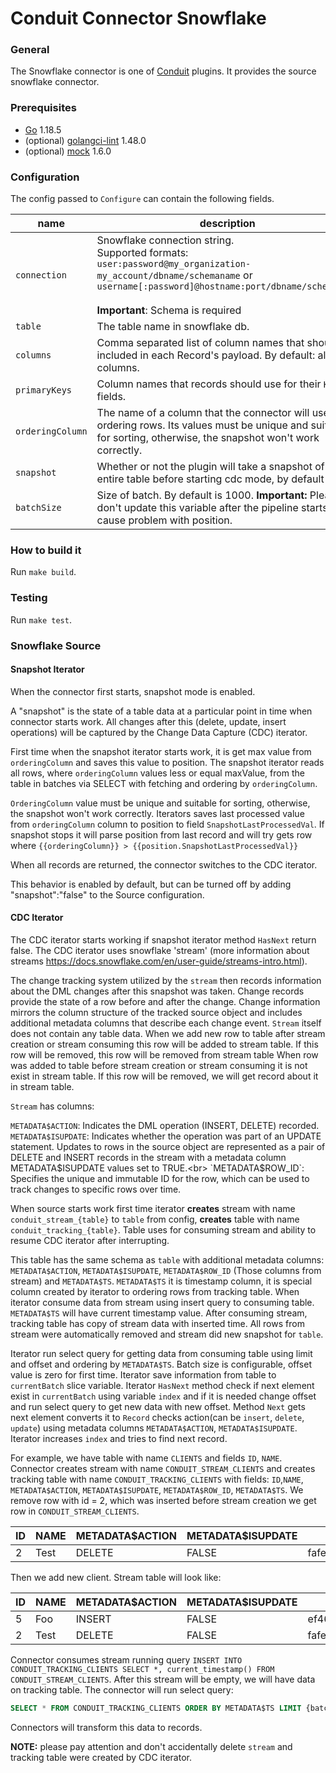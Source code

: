 # Conduit Connector Snowflake

### General

The Snowflake connector is one of [Conduit](https://github.com/ConduitIO/conduit) plugins. It provides the source
snowflake connector.

### Prerequisites

- [Go](https://go.dev/) 1.18.5
- (optional) [golangci-lint](https://github.com/golangci/golangci-lint) 1.48.0
- (optional) [mock](https://github.com/golang/mock) 1.6.0

### Configuration

The config passed to `Configure` can contain the following fields.

| name             | description                                                                                                                                                                                                                                     | required | example                                                |
|------------------|-------------------------------------------------------------------------------------------------------------------------------------------------------------------------------------------------------------------------------------------------|----------|--------------------------------------------------------|
| `connection`     | Snowflake connection string.<br/>Supported formats:<br><code>user:password@my_organization-my_account/dbname/schemaname</code> or <br><code>username[:password]@hostname:port/dbname/schemaname </code><br><b>Important</b>: Schema is required | yes      | "user:password@my_organization-my_account/mydb/schema" |
| `table`          | The table name in snowflake db.                                                                                                                                                                                                                 | yes      | "users"                                                |
| `columns`        | Comma separated list of column names that should be included in each Record's payload. By default: all columns.                                                                                                                                 | no       | "id,name,age"                                          |
| `primaryKeys`    | Column names that records should use for their `Key` fields.                                                                                                                                                                                    | no       | "id,name"                                              |
| `orderingColumn` | The name of a column that the connector will use for ordering rows. Its values must be unique and suitable for sorting, otherwise, the snapshot won't work correctly.                                                                           | no       | "id"                                                   |
| `snapshot`       | Whether or not the plugin will take a snapshot of the entire table before starting cdc mode, by default true.                                                                                                                                   | no       | "false"                                                |
| `batchSize`      | Size of batch. By default is 1000. <b>Important:</b> Please don't update this variable after the pipeline starts, it will cause problem with position.                                                                                          | no       | "1000"                                                 |

### How to build it

Run `make build`.

### Testing

Run `make test`.

### Snowflake Source

#### Snapshot Iterator
When the connector first starts, snapshot mode is enabled.


A "snapshot" is the state of a table data at a particular point in time when connector starts work. All changes after this
(delete, update, insert operations) will be captured by the Change Data Capture (CDC) iterator.

First time when the snapshot iterator starts work, it is get max value from `orderingColumn` and saves this value to position.
The snapshot iterator reads all rows, where `orderingColumn` values less or equal maxValue, from the table in batches
via SELECT with fetching and ordering by `orderingColumn`.


`OrderingColumn` value must be unique and suitable for sorting, otherwise, the snapshot won't work correctly.
Iterators saves last processed value from `orderingColumn` column to position to field `SnapshotLastProcessedVal`.
If snapshot stops it will parse position from last record and will try gets row where `{{orderingColumn}} > {{position.SnapshotLastProcessedVal}}`


When all records are returned, the connector switches to the CDC iterator.


This behavior is enabled by default, but can be turned off by adding "snapshot":"false" to the Source configuration.

#### CDC Iterator

The CDC iterator starts working if snapshot iterator method `HasNext` return false.
The CDC iterator uses snowflake 'stream' (more information about streams
https://docs.snowflake.com/en/user-guide/streams-intro.html).

The change tracking system utilized by the `stream` then records information about the
DML changes after this snapshot was taken. Change records provide the state
of a row before and after the change. Change information mirrors the column structure
of the tracked source object and includes additional metadata columns that describe each change event.
`Stream` itself does not contain any table data. When we add new row to table after stream creation or stream consuming
this row will be added to stream table. If this row will be removed, this row will be removed from stream table
When row was added to table before stream creation or stream consuming it is not exist in stream table.
If this row will be removed, we will get record about it in stream table.

`Stream` has columns:

`METADATA$ACTION`: Indicates the DML operation (INSERT, DELETE) recorded.<br>
`METADATA$ISUPDATE`: Indicates whether the operation was part of an UPDATE statement.
Updates to rows in the source object are represented as a pair of DELETE and
INSERT records in the stream with a metadata column METADATA$ISUPDATE values set to TRUE.<br>
`METADATA$ROW_ID`: Specifies the unique and immutable ID for the row, which can be used to track changes
to specific rows over time.


When source starts work first time iterator <b>creates</b> stream with name `conduit_stream_{table}` to `table` from
config, <b>creates</b> table  with name `conduit_tracking_{table}`. Table uses for consuming stream and ability to resume
CDC iterator after interrupting.


This table has the same schema as `table`  with additional metadata columns:
`METADATA$ACTION`, `METADATA$ISUPDATE`, `METADATA$ROW_ID` (Those columns from stream) and `METADATA$TS`.
`METADATA$TS` it is timestamp column, it is special column created by iterator to ordering rows from tracking table.
When iterator consume data from stream using insert query to consuming table. `METADATA$TS` will have  current timestamp value.
After consuming stream, tracking table has copy of stream data with inserted time. All rows from stream were
automatically removed and stream did new snapshot for `table`.


Iterator run select query for getting data from consuming table using limit and offset and ordering by `METADATA$TS`.
Batch size is configurable, offset value is zero for first time.
Iterator save information from table to `currentBatch` slice variable. Iterator `HasNext` method check if next element
exist in `currentBatch` using variable `index` and if it is needed change offset and run select query to get new data
with new offset. Method `Next` gets next element converts it to `Record` checks action(can be `insert`, `delete`, `update`)
using metadata columns `METADATA$ACTION`, `METADATA$ISUPDATE`. Iterator increases `index` and tries to find next record.


For example, we have table with name  `CLIENTS` and fields `ID`, `NAME`. Connector creates
stream with name `CONDUIT_STREAM_CLIENTS` and creates tracking table with name `CONDUIT_TRACKING_CLIENTS` with fields:
`ID`,`NAME`, `METADATA$ACTION`, `METADATA$ISUPDATE`, `METADATA$ROW_ID`, `METADATA$TS`. We remove row with id = 2, which
was inserted before stream creation we get row in `CONDUIT_STREAM_CLIENTS`.

| ID     | NAME     | METADATA$ACTION | METADATA$ISUPDATE | METADATA$ROW_ID                            |
|--------|----------|-----------------|-------------------|--------------------------------------------|
| 2      | Test     | DELETE          | FALSE             |    fafe92c9c207a714bfbf8ef55e32c501852b5c8e|

Then we add new client. Stream table will look like:

| ID   | NAME     | METADATA$ACTION | METADATA$ISUPDATE | METADATA$ROW_ID                           |
|------|----------|-----------------|-------------------|-------------------------------------------|
| 5    | Foo      | INSERT          | FALSE             | ef465fb7a243abcb3ef019b6c5ce89d490218b11  |
| 2    | Test     | DELETE          | FALSE             | fafe92c9c207a714bfbf8ef55e32c501852b5c8e  |

Connector consumes stream running query `INSERT INTO CONDUIT_TRACKING_CLIENTS SELECT *,
current_timestamp() FROM CONDUIT_STREAM_CLIENTS`. After this stream will be empty, we will have data on tracking table.
The connector will run select query:

```sql
SELECT * FROM CONDUIT_TRACKING_CLIENTS ORDER BY METADATA$TS LIMIT {batchSize} OFFSET 0;
```


Connectors will transform this data to records.


<b>NOTE:</b> please pay attention and don't accidentally delete `stream` and tracking table were created by CDC iterator.
